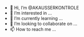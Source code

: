 - 👋 Hi, I’m @AKAUSSERKONTROLE
- 👀 I’m interested in ...
- 🌱 I’m currently learning ...
- 💞️ I’m looking to collaborate on ...
- 📫 How to reach me ...

<!---
AKAUSSERKONTROLE/AKAUSSERKONTROLE is a ✨ special ✨ repository because its `README.md` (this file) appears on your GitHub profile.
You can click the Preview link to take a look at your changes.
--->
